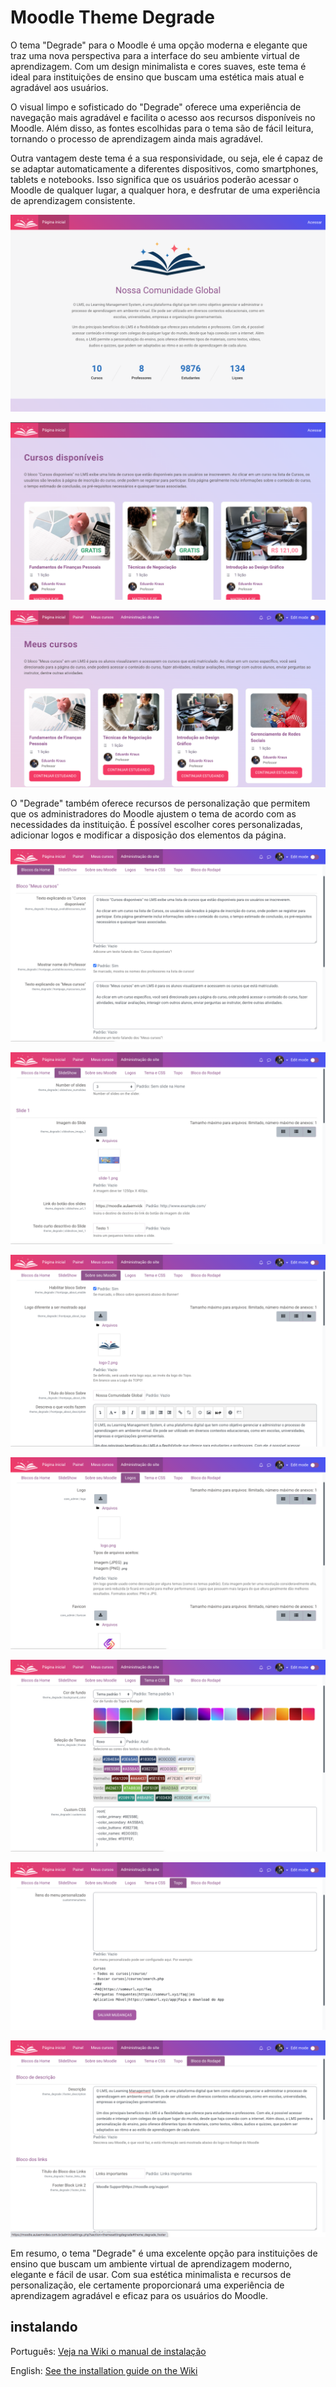# Moodle Theme Degrade

O tema "Degrade" para o Moodle é uma opção moderna e elegante que traz uma nova perspectiva para a interface do seu ambiente virtual de aprendizagem. Com um design minimalista e cores suaves, este tema é ideal para instituições de ensino que buscam uma estética mais atual e agradável aos usuários.

O visual limpo e sofisticado do "Degrade" oferece uma experiência de navegação mais agradável e facilita o acesso aos recursos disponíveis no Moodle. Além disso, as fontes escolhidas para o tema são de fácil leitura, tornando o processo de aprendizagem ainda mais agradável.

Outra vantagem deste tema é a sua responsividade, ou seja, ele é capaz de se adaptar automaticamente a diferentes dispositivos, como smartphones, tablets e notebooks. Isso significa que os usuários poderão acessar o Moodle de qualquer lugar, a qualquer hora, e desfrutar de uma experiência de aprendizagem consistente.

![print-01.png](https://raw.githubusercontent.com/EduardoKrausME/moodle-theme_degrade/master/pix/prints/print-01.png)

![print-02.png](https://raw.githubusercontent.com/EduardoKrausME/moodle-theme_degrade/master/pix/prints/print-02.png)

![print-03.png](https://raw.githubusercontent.com/EduardoKrausME/moodle-theme_degrade/master/pix/prints/print-03.png)

O "Degrade" também oferece recursos de personalização que permitem que os administradores do Moodle ajustem o tema de acordo com as necessidades da instituição. É possível escolher cores personalizadas, adicionar logos e modificar a disposição dos elementos da página.


![setting-01.png](https://raw.githubusercontent.com/EduardoKrausME/moodle-theme_degrade/master/pix/prints/setting-01.png)

![setting-02.png](https://raw.githubusercontent.com/EduardoKrausME/moodle-theme_degrade/master/pix/prints/setting-02.png)

![setting-03.png](https://raw.githubusercontent.com/EduardoKrausME/moodle-theme_degrade/master/pix/prints/setting-03.png)

![setting-04.png](https://raw.githubusercontent.com/EduardoKrausME/moodle-theme_degrade/master/pix/prints/setting-04.png)

![setting-05.png](https://raw.githubusercontent.com/EduardoKrausME/moodle-theme_degrade/master/pix/prints/setting-05.png)

![setting-06.png](https://raw.githubusercontent.com/EduardoKrausME/moodle-theme_degrade/master/pix/prints/setting-06.png)

![setting-07.png](https://raw.githubusercontent.com/EduardoKrausME/moodle-theme_degrade/master/pix/prints/setting-07.png)

Em resumo, o tema "Degrade" é uma excelente opção para instituições de ensino que buscam um ambiente virtual de aprendizagem moderno, elegante e fácil de usar. Com sua estética minimalista e recursos de personalização, ele certamente proporcionará uma experiência de aprendizagem agradável e eficaz para os usuários do Moodle.

## instalando

Português: [Veja na Wiki o manual de instalação](https://github.com/EduardoKrausME/moodle-theme_degrade/wiki/BR-Instalando)

English: [See the installation guide on the Wiki](https://github.com/EduardoKrausME/moodle-theme_degrade/wiki/EN-Installing)